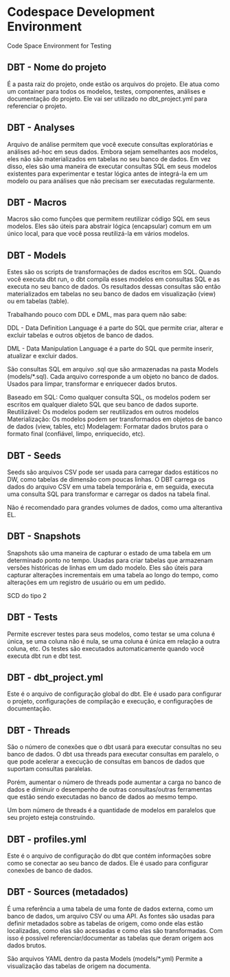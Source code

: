 # Codespace Development Environment
Code Space Environment for Testing

## DBT - Nome do projeto
É a pasta raiz do projeto, onde estão os arquivos do projeto. Ele atua como um container para todos os modelos, testes, componentes, análises e documentação do projeto.
 Ele vai ser utilizado no dbt_project.yml para referenciar o projeto.

## DBT - Analyses
Arquivo de análise permitem que você execute consultas exploratórias e análises ad-hoc em seus dados. Embora sejam semelhantes aos modelos, eles não são materializados em tabelas no seu banco de dados. Em vez disso, eles são uma maneira de executar consultas SQL em seus modelos existentes para experimentar e testar lógica antes de integrá-la em um modelo ou para análises que não precisam ser executadas regularmente.

## DBT - Macros
Macros são como funções que permitem reutilizar código SQL em seus modelos. Eles são úteis para abstrair lógica (encapsular) comum em um único local, para que você possa reutilizá-la em vários modelos.


## DBT - Models
Estes são os scripts de transformações de dados escritos em SQL. Quando você executa dbt run, o dbt compila esses modelos em consultas SQL e as executa no seu banco de dados. Os resultados dessas consultas são então materializados em tabelas no seu banco de dados em visualização (view) ou em tabelas (table).

Trabalhando pouco com DDL e DML, mas para quem não sabe:

DDL - Data Definition Language é a parte do SQL que permite criar, alterar e excluir tabelas e outros objetos de banco de dados.

DML - Data Manipulation Language é a parte do SQL que permite inserir, atualizar e excluir dados.

São consultas SQL em arquivo .sql que são armazenadas na pasta Models (models/*.sql). Cada arquivo corresponde a um objeto no banco de dados. Usados para limpar, transformar e enriquecer dados brutos.

Baseado em SQL: Como qualquer consulta SQL, os modelos podem ser escritos em qualquer dialeto SQL que seu banco de dados suporte.
Reutilizável: Os modelos podem ser reutilizados em outros modelos
Materialização: Os modelos podem ser transformados em objetos de banco de dados (view, tables, etc)
Modelagem: Formatar dados brutos para o formato final (confiável, limpo, enriquecido, etc).



## DBT - Seeds
Seeds são arquivos CSV pode ser usada para carregar dados estáticos no DW, como tabelas de dimensão com poucas linhas. O DBT carrega os dados do arquivo CSV em uma tabela temporária e, em seguida, executa uma consulta SQL para transformar e carregar os dados na tabela final.

Não é recomendado para grandes volumes de dados, como uma alterantiva EL.


## DBT - Snapshots
Snapshots são uma maneira de capturar o estado de uma tabela em um determinado ponto no tempo. Usadas para criar tabelas que armazenam versões históricas de linhas em um dado modelo. Eles são úteis para capturar alterações incrementais em uma tabela ao longo do tempo, como alterações em um registro de usuário ou em um pedido.

SCD do tipo 2

## DBT - Tests
Permite escrever testes para seus modelos, como testar se uma coluna é única, se uma coluna não é nula, se uma coluna é única em relação a outra coluna, etc. Os testes são executados automaticamente quando você executa dbt run e dbt test.

## DBT - dbt_project.yml
Este é o arquivo de configuração global do dbt. Ele é usado para configurar o projeto, configurações de compilação e execução, e configurações de documentação.

## DBT - Threads
São o número de conexões que o dbt usará para executar consultas no seu banco de dados. O dbt usa threads para executar consultas em paralelo, o que pode acelerar a execução de consultas em bancos de dados que suportam consultas paralelas.

Porém, aumentar o número de threads pode aumentar a carga no banco de dados e diminuir o desempenho de outras consultas/outras ferramentas que estão sendo executadas no banco de dados ao mesmo tempo.

Um bom número de threads é a quantidade de modelos em paralelos que seu projeto esteja construindo.

## DBT - profiles.yml
Este é o arquivo de configuração do dbt que contém informações sobre como se conectar ao seu banco de dados. Ele é usado para configurar conexões de banco de dados.

## DBT - Sources (metadados)
É uma referência a uma tabela de uma fonte de dados externa, como um banco de dados, um arquivo CSV ou uma API. As fontes são usadas para definir metadados sobre as tabelas de origem, como onde elas estão localizadas, como elas são acessadas e como elas são transformadas. Com isso é possível referenciar/documentar as tabelas que deram origem aos dados brutos.

São arquivos YAML dentro da pasta Models (models/*.yml)
Permite a visualização das tabelas de origem na documenta.

